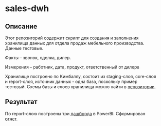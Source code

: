 # sales-dwh

## Описание
Этот репозиторий содержит скрипт для создания и заполнения хранилища данных для отдела продаж мебельного производства. Данные тестовые.

Факты – звонок, сделка, дилер.

Измерения – работник, дата, продукт, ответственный от дилера

Хранилище построено по Кимбаллу, состоит из staging-слоя, core-слоя и report-слоя, источник данных - одна база, поскольку пример тестовый. Схемы базы и слоев хранилища можно найти в [репозитории](https://github.com/wybin4/sales-dwh/tree/main/scheme).

## Результат
По report-слою построены три [дашборда](https://github.com/wybin4/sales-dwh/blob/main/dashboard.pdf) в PowerBI. Сформирован [отчет](https://github.com/wybin4/sales-dwh/blob/main/report.pdf).
